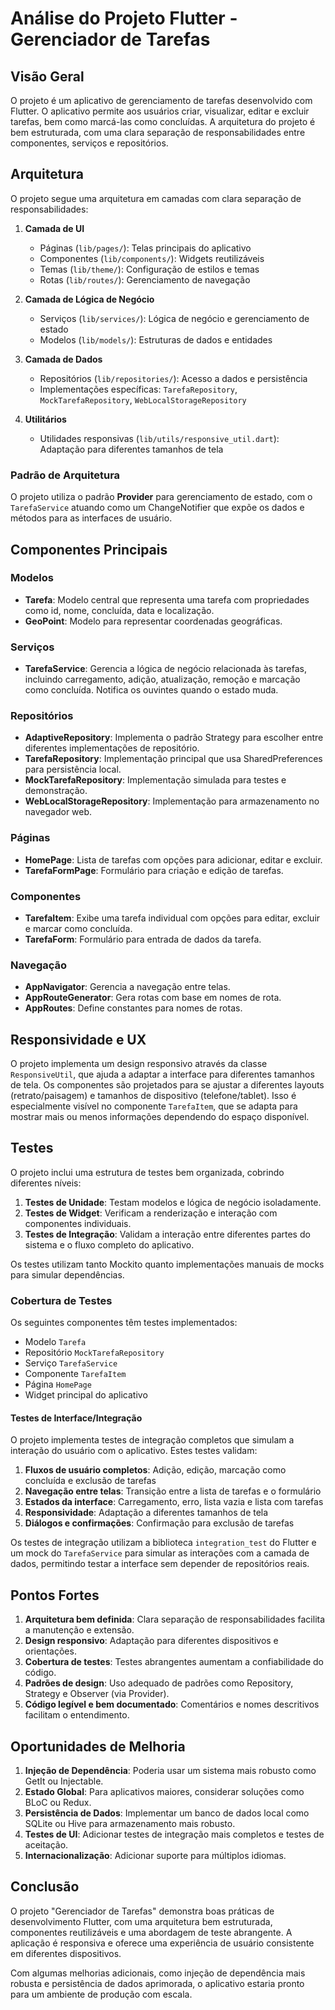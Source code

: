 # Análise do Projeto Flutter - Gerenciador de Tarefas

## Visão Geral

O projeto é um aplicativo de gerenciamento de tarefas desenvolvido com Flutter. O aplicativo permite aos usuários criar, visualizar, editar e excluir tarefas, bem como marcá-las como concluídas. A arquitetura do projeto é bem estruturada, com uma clara separação de responsabilidades entre componentes, serviços e repositórios.

## Arquitetura

O projeto segue uma arquitetura em camadas com clara separação de responsabilidades:

1. **Camada de UI**
   - Páginas (`lib/pages/`): Telas principais do aplicativo
   - Componentes (`lib/components/`): Widgets reutilizáveis
   - Temas (`lib/theme/`): Configuração de estilos e temas
   - Rotas (`lib/routes/`): Gerenciamento de navegação

2. **Camada de Lógica de Negócio**
   - Serviços (`lib/services/`): Lógica de negócio e gerenciamento de estado
   - Modelos (`lib/models/`): Estruturas de dados e entidades

3. **Camada de Dados**
   - Repositórios (`lib/repositories/`): Acesso a dados e persistência
   - Implementações específicas: `TarefaRepository`, `MockTarefaRepository`, `WebLocalStorageRepository`

4. **Utilitários**
   - Utilidades responsivas (`lib/utils/responsive_util.dart`): Adaptação para diferentes tamanhos de tela

### Padrão de Arquitetura

O projeto utiliza o padrão **Provider** para gerenciamento de estado, com o `TarefaService` atuando como um ChangeNotifier que expõe os dados e métodos para as interfaces de usuário.

## Componentes Principais

### Modelos

- **Tarefa**: Modelo central que representa uma tarefa com propriedades como id, nome, concluída, data e localização.
- **GeoPoint**: Modelo para representar coordenadas geográficas.

### Serviços

- **TarefaService**: Gerencia a lógica de negócio relacionada às tarefas, incluindo carregamento, adição, atualização, remoção e marcação como concluída. Notifica os ouvintes quando o estado muda.

### Repositórios

- **AdaptiveRepository**: Implementa o padrão Strategy para escolher entre diferentes implementações de repositório.
- **TarefaRepository**: Implementação principal que usa SharedPreferences para persistência local.
- **MockTarefaRepository**: Implementação simulada para testes e demonstração.
- **WebLocalStorageRepository**: Implementação para armazenamento no navegador web.

### Páginas

- **HomePage**: Lista de tarefas com opções para adicionar, editar e excluir.
- **TarefaFormPage**: Formulário para criação e edição de tarefas.

### Componentes

- **TarefaItem**: Exibe uma tarefa individual com opções para editar, excluir e marcar como concluída.
- **TarefaForm**: Formulário para entrada de dados da tarefa.

### Navegação

- **AppNavigator**: Gerencia a navegação entre telas.
- **AppRouteGenerator**: Gera rotas com base em nomes de rota.
- **AppRoutes**: Define constantes para nomes de rotas.

## Responsividade e UX

O projeto implementa um design responsivo através da classe `ResponsiveUtil`, que ajuda a adaptar a interface para diferentes tamanhos de tela. Os componentes são projetados para se ajustar a diferentes layouts (retrato/paisagem) e tamanhos de dispositivo (telefone/tablet). Isso é especialmente visível no componente `TarefaItem`, que se adapta para mostrar mais ou menos informações dependendo do espaço disponível.

## Testes

O projeto inclui uma estrutura de testes bem organizada, cobrindo diferentes níveis:

1. **Testes de Unidade**: Testam modelos e lógica de negócio isoladamente.
2. **Testes de Widget**: Verificam a renderização e interação com componentes individuais.
3. **Testes de Integração**: Validam a interação entre diferentes partes do sistema e o fluxo completo do aplicativo.

Os testes utilizam tanto Mockito quanto implementações manuais de mocks para simular dependências.

### Cobertura de Testes

Os seguintes componentes têm testes implementados:
- Modelo `Tarefa`
- Repositório `MockTarefaRepository`
- Serviço `TarefaService`
- Componente `TarefaItem`
- Página `HomePage`
- Widget principal do aplicativo

#### Testes de Interface/Integração

O projeto implementa testes de integração completos que simulam a interação do usuário com o aplicativo. Estes testes validam:

1. **Fluxos de usuário completos**: Adição, edição, marcação como concluída e exclusão de tarefas
2. **Navegação entre telas**: Transição entre a lista de tarefas e o formulário
3. **Estados da interface**: Carregamento, erro, lista vazia e lista com tarefas
4. **Responsividade**: Adaptação a diferentes tamanhos de tela
5. **Diálogos e confirmações**: Confirmação para exclusão de tarefas

Os testes de integração utilizam a biblioteca `integration_test` do Flutter e um mock do `TarefaService` para simular as interações com a camada de dados, permitindo testar a interface sem depender de repositórios reais.

## Pontos Fortes

1. **Arquitetura bem definida**: Clara separação de responsabilidades facilita a manutenção e extensão.
2. **Design responsivo**: Adaptação para diferentes dispositivos e orientações.
3. **Cobertura de testes**: Testes abrangentes aumentam a confiabilidade do código.
4. **Padrões de design**: Uso adequado de padrões como Repository, Strategy e Observer (via Provider).
5. **Código legível e bem documentado**: Comentários e nomes descritivos facilitam o entendimento.

## Oportunidades de Melhoria

1. **Injeção de Dependência**: Poderia usar um sistema mais robusto como GetIt ou Injectable.
2. **Estado Global**: Para aplicativos maiores, considerar soluções como BLoC ou Redux.
3. **Persistência de Dados**: Implementar um banco de dados local como SQLite ou Hive para armazenamento mais robusto.
4. **Testes de UI**: Adicionar testes de integração mais completos e testes de aceitação.
5. **Internacionalização**: Adicionar suporte para múltiplos idiomas.

## Conclusão

O projeto "Gerenciador de Tarefas" demonstra boas práticas de desenvolvimento Flutter, com uma arquitetura bem estruturada, componentes reutilizáveis e uma abordagem de teste abrangente. A aplicação é responsiva e oferece uma experiência de usuário consistente em diferentes dispositivos. 

Com algumas melhorias adicionais, como injeção de dependência mais robusta e persistência de dados aprimorada, o aplicativo estaria pronto para um ambiente de produção com escala.
